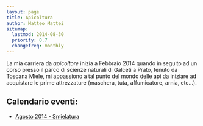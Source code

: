 ```yaml
---
layout: page 
title: Apicoltura
author: Matteo Mattei
sitemap:
  lastmod: 2014-08-30
  priority: 0.7
  changefreq: monthly
---
```


La mia carriera da *apicoltore* inizia a Febbraio 2014 quando in seguito ad un corso presso il parco di scienze naturali di Galceti a Prato, tenuto da Toscana Miele, mi appassiono a tal punto del mondo delle api da iniziare ad acquistare le prime attrezzature (maschera, tuta, affumicatore, arnia, etc...).

Calendario eventi:
----------------------

 - [Agosto 2014 - Smielatura](/personal/apicoltura/2014-08_smielatura)
